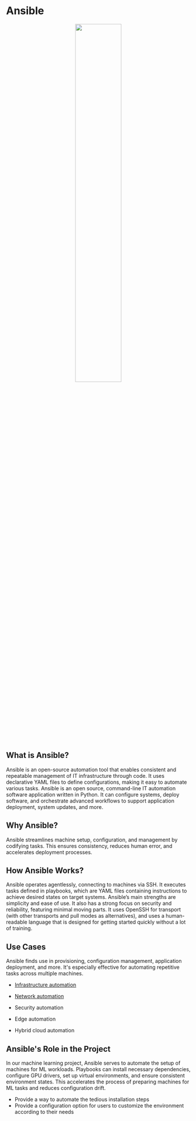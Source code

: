 # Ansible
<p align="center">
<img style="margin: auto;" src="https://static-00.iconduck.com/assets.00/ansible-icon-2048x2048-mc4z634w.png" width="50%"/>
</p>

## What is Ansible?
Ansible is an open-source automation tool that enables consistent and repeatable management of IT infrastructure through code. It uses declarative YAML files to define configurations, making it easy to automate various tasks.
Ansible is an open source, command-line IT automation software application written in Python. It can configure systems, deploy software, and orchestrate advanced workflows to support application deployment, system updates, and more.

## Why Ansible?
Ansible streamlines machine setup, configuration, and management by codifying tasks. This ensures consistency, reduces human error, and accelerates deployment processes.

## How Ansible Works?
Ansible operates agentlessly, connecting to machines via SSH. It executes tasks defined in playbooks, which are YAML files containing instructions to achieve desired states on target systems.
Ansible’s main strengths are simplicity and ease of use. It also has a strong focus on security and reliability, featuring minimal moving parts. It uses OpenSSH for transport (with other transports and pull modes as alternatives), and uses a human-readable language that is designed for getting started quickly without a lot of training.


## Use Cases
Ansible finds use in provisioning, configuration management, application deployment, and more. It's especially effective for automating repetitive tasks across multiple machines.

- [Infrastructure automation](https://www.ansible.com/use-cases/infrastructure)

- [Network automation]((https://www.ansible.com/use-cases/infrastructure))

- Security automation

- Edge automation

- Hybrid cloud automation

## Ansible's Role in the Project

In our machine learning project, Ansible serves to automate the setup of machines for ML workloads. Playbooks can install necessary dependencies, configure GPU drivers, set up virtual environments, and ensure consistent environment states. This accelerates the process of preparing machines for ML tasks and reduces configuration drift.

- Provide a way to automate the tedious installation steps
- Provide a configuration option for users to customize the environment according to their needs

